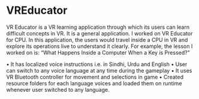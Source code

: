 # VREducator
VR Educator is a VR learning application through which its users can learn difficult concepts in VR. It is a general application. I worked on VR Educator for CPU. In this application, the users would travel inside a CPU in VR and explore its operations live to understand it clearly. For example, the lesson I worked on is: “What Happens Inside a Computer When a Key is Pressed?”

•	It has localized voice instructions i.e. in Sindhi, Urdu and English
•	User can switch to any voice language at any time during the gameplay
•	It uses VR Bluetooth controller for movement and selections in game
•	Created resource folders for each language voices and loaded them on runtime whenever user switched to any language.
